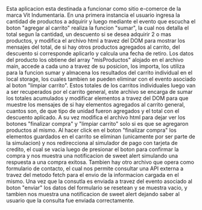 Esta aplicacion esta destinada a funcionar como sitio e-comerce de la marca Vit Indumentaria.
En una primera instancia el usuario ingresa la cantidad de productos a adquirir y luego mediante el evento que escucha el boton "agregar al carrito" realiza la funcion "sumar", la cual nos detalla el total segun la cantidad, un descuento si se desea adquirir 2 o mas productos, y modifica el archivo html a travez del DOM para mostrar los mensajes del total, de si hay otros productos agregados al carrito, del descuento si corresponde aplicarlo y calcula una fecha de retiro.
Los datos del producto los obtiene del array "misProductos" alojado en el archivo main, accede a cada uno a travez de su posicion, los importa, los utiliza para la funcion sumar y almacena los resultados del carrito individual en el local storage, los cuales tambien se pueden eliminar con el evento asociado al boton "limpiar carrito".
Estos totales de los carritos individuales luego van a ser recuperados por el carrito general, este archivo se encarga de sumar los totales acumulados y modificar elementos a travez del DOM para que muestre los mensajes de si hay elementos agregados al carrito general, cuantos son, de que tipo de unidad fueron agregados y el total con el descuento aplicado.
A su vez modifica el archivo html para dejar ver los botones "finalizar compra" y "limpiar carrito" solo si es que se agregaron productos al mismo.
Al hacer click en el boton "finalizar compra" los elementos guardados en el carrito se eliminan (unicamente por ser parte de la simulacion) y nos redirecciona al simulador de pago con tarjeta de credito, el cual se vacia luego de presionar el boton para confirmar la compra y nos muestra una notificacion de sweet alert simulando una respuesta a una compra exitosa.
Tambien hay otro archivo que opera como formulario de contacto, el cual nos permite consultar una API externa a travez del metodo fetch para el envio de la informacion cargada en el mismo. Una vez que la consutla es enviada a travez del evento asociado al boton "enviar" los datos del formulario se resetean y se muestra vacio, y tambien nos muestra una notificacion de sweet alert dejando saber al usuario que la consulta fue enviada correctamente.